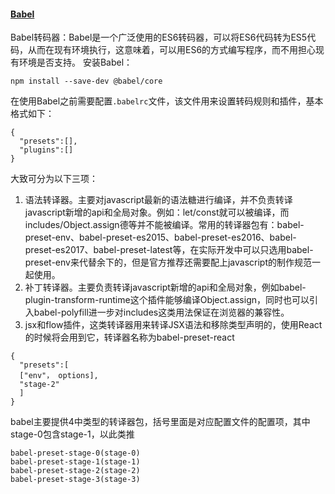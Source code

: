 #### [Babel](https://www.jb51.net/article/135225.htm)
Babel转码器：Babel是一个广泛使用的ES6转码器，可以将ES6代码转为ES5代码，从而在现有环境执行，这意味着，可以用ES6的方式编写程序，而不用担心现有环境是否支持。
安装Babel：
```
npm install --save-dev @babel/core
```
在使用Babel之前需要配置`.babelrc`文件，该文件用来设置转码规则和插件，基本格式如下：
```
{
  "presets":[],
  "plugins":[]
}
```
大致可分为以下三项：    
1. 语法转译器。主要对javascript最新的语法糖进行编译，并不负责转译javascript新增的api和全局对象。例如：let/const就可以被编译，而includes/Object.assign德等并不能被编译。常用的转译器包有：babel-preset-env、babel-preset-es2015、babel-preset-es2016、babel-preset-es2017、babel-preset-latest等，在实际开发中可以只选用babel-preset-env来代替余下的，但是官方推荐还需要配上javascript的制作规范一起使用。
2. 补丁转译器。主要负责转译javascript新增的api和全局对象，例如babel-plugin-transform-runtime这个插件能够编译Object.assign，同时也可以引入babel-polyfill进一步对includes这类用法保证在浏览器的兼容性。
3. jsx和flow插件，这类转译器用来转译JSX语法和移除类型声明的，使用React的时候将会用到它，转译器名称为babel-preset-react

```
{
  "presets":[
  ["env"， options],
  "stage-2"
  ]
}
```
babel主要提供4中类型的转译器包，括号里面是对应配置文件的配置项，其中stage-0包含stage-1，以此类推
```
babel-preset-stage-0(stage-0)
babel-preset-stage-1(stage-1)
babel-preset-stage-2(stage-2)
babel-preset-stage-3(stage-3)
```
